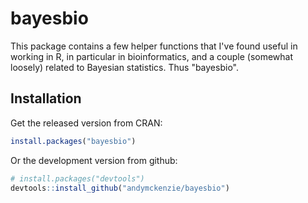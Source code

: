 # bayesbio

This package contains a few helper functions that I've found useful in working in R, in particular in bioinformatics,
and a couple (somewhat loosely) related to Bayesian statistics. Thus "bayesbio".

## Installation

Get the released version from CRAN:

```R
install.packages("bayesbio")
```

Or the development version from github:

```R
# install.packages("devtools")
devtools::install_github("andymckenzie/bayesbio")
```

